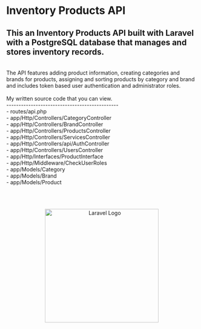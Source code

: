 # Inventory Products API

## This an Inventory Products API built with Laravel with a PostgreSQL database that manages and stores inventory records.
<br>
The API features adding product information, creating categories and brands for products, assigning and sorting products by category and brand and includes token based user authentication and administrator roles.
<br><br>
My written source code that you can view.
<br>
----------------------------------------------
<br>
- routes/api.php
<br>
- app/Http/Controllers/CategoryController
<br>
- app/Http/Controllers/BrandController
<br>
- app/Http/Controllers/ProductsController
<br>
- app/Http/Controllers/ServicesController
<br>
- app/Http/Controllers/api/AuthController
<br>
- app/Http/Controllers/UsersController
<br>
- app/Http/Interfaces/ProductInterface
<br>
- app/Http/Middleware/CheckUserRoles
<br>
- app/Models/Category
<br>
- app/Models/Brand
<br>
- app/Models/Product
<br>

<br><br>
<div style="text-align:center"><img src="https://raw.githubusercontent.com/laravel/art/master/logo-lockup/5%20SVG/2%20CMYK/1%20Full%20Color/laravel-logolockup-cmyk-red.svg" width="300" alt="Laravel Logo"></div>
